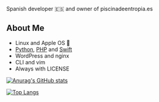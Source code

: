 Spanish developer 🇪🇸 and owner of piscinadeentropia.es

## About Me

- Linux and Apple OS 
- [Python](https://github.com/topics/python), [PHP](https://github.com/topics/php) and [Swift](https://github.com/topics/swift)
- WordPress and nginx
- CLI and vim
- Always with LICENSE

[![Anurag's GitHub stats](https://github-readme-stats.vercel.app/api?username=Isaaker&theme=github_dark)](https://github.com/anuraghazra/github-readme-stats)

[![Top Langs](https://github-readme-stats.vercel.app/api/top-langs/?username=Isaaker&theme=github_dark)](https://github.com/anuraghazra/github-readme-stats)
